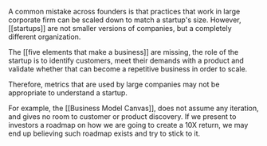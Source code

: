 A common mistake across founders is that practices that work in large corporate firm can be scaled down to match a startup's size. However, [[startups]] are not smaller versions of companies, but a completely different organization. 

The [[five elements that make a business]] are missing, the role of the startup is to identify customers, meet their demands with a product and validate whether that can become a repetitive business in order to scale. 

Therefore, metrics that are used by large companies may not be appropriate to understand a startup. 

For example, the [[Business Model Canvas]], does not assume any iteration, and gives no room to customer or product discovery. If we present to investors a roadmap on how we are going to create a 10X return, we may end up believing such roadmap exists and try to stick to it. 